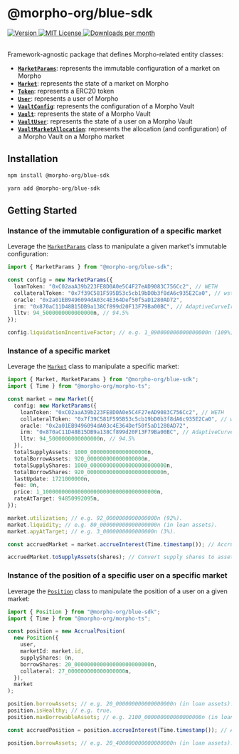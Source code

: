 # @morpho-org/blue-sdk

<a href="https://www.npmjs.com/package/@morpho-org/blue-sdk">
    <picture>
        <source media="(prefers-color-scheme: dark)" srcset="https://img.shields.io/npm/v/@morpho-org/blue-sdk?colorA=21262d&colorB=21262d&style=flat">
        <img src="https://img.shields.io/npm/v/@morpho-org/blue-sdk?colorA=f6f8fa&colorB=f6f8fa&style=flat" alt="Version">
    </picture>
</a>
<a href="https://github.com/morpho-org/blue-sdk/blob/main/LICENSE">
    <picture>
        <source media="(prefers-color-scheme: dark)" srcset="https://img.shields.io/npm/l/@morpho-org/blue-sdk?colorA=21262d&colorB=21262d&style=flat">
        <img src="https://img.shields.io/npm/l/@morpho-org/blue-sdk?colorA=f6f8fa&colorB=f6f8fa&style=flat" alt="MIT License">
    </picture>
</a>
<a href="https://www.npmjs.com/package/@morpho-org/blue-sdk">
    <picture>
        <source media="(prefers-color-scheme: dark)" srcset="https://img.shields.io/npm/dm/@morpho-org/blue-sdk?colorA=21262d&colorB=21262d&style=flat">
        <img src="https://img.shields.io/npm/dm/@morpho-org/blue-sdk?colorA=f6f8fa&colorB=f6f8fa&style=flat" alt="Downloads per month">
    </picture>
</a>
<br />
<br />

Framework-agnostic package that defines Morpho-related entity classes:

- [**`MarketParams`**](./src/market/MarketParams.ts): represents the immutable configuration of a market on Morpho
- [**`Market`**](./src/market/Market.ts): represents the state of a market on Morpho
- [**`Token`**](./src/token/Token.ts): represents a ERC20 token
- [**`User`**](./src/user/User.ts): represents a user of Morpho
- [**`VaultConfig`**](./src/vault/VaultConfig.ts): represents the configuration of a Morpho Vault
- [**`Vault`**](./src/vault/Vault.ts): represents the state of a Morpho Vault
- [**`VaultUser`**](./src/vault/VaultUser.ts): represents the state of a user on a Morpho Vault
- [**`VaultMarketAllocation`**](./src/vault/VaultMarketAllocation.ts): represents the allocation (and configuration) of a Morpho Vault on a Morpho market

## Installation

```bash
npm install @morpho-org/blue-sdk
```

```bash
yarn add @morpho-org/blue-sdk
```

## Getting Started

### Instance of the immutable configuration of a specific market

Leverage the [`MarketParams`](./src/market/MarketParams.ts) class to manipulate a given market's immutable configuration:

```typescript
import { MarketParams } from "@morpho-org/blue-sdk";

const config = new MarketParams({
  loanToken: "0xC02aaA39b223FE8D0A0e5C4F27eAD9083C756Cc2", // WETH
  collateralToken: "0x7f39C581F595B53c5cb19bD0b3f8dA6c935E2Ca0", // wstETH
  oracle: "0x2a01EB9496094dA03c4E364Def50f5aD1280AD72",
  irm: "0x870aC11D48B15DB9a138Cf899d20F13F79Ba00BC", // AdaptiveCurveIrm
  lltv: 94_5000000000000000n, // 94.5%
});

config.liquidationIncentiveFactor; // e.g. 1_090000000000000000n (109%).
```

### Instance of a specific market

Leverage the [`Market`](./src/market/Market.ts) class to manipulate a specific market:

```typescript
import { Market, MarketParams } from "@morpho-org/blue-sdk";
import { Time } from "@morpho-org/morpho-ts";

const market = new Market({
  config: new MarketParams({
    loanToken: "0xC02aaA39b223FE8D0A0e5C4F27eAD9083C756Cc2", // WETH
    collateralToken: "0x7f39C581F595B53c5cb19bD0b3f8dA6c935E2Ca0", // wstETH
    oracle: "0x2a01EB9496094dA03c4E364Def50f5aD1280AD72",
    irm: "0x870aC11D48B15DB9a138Cf899d20F13F79Ba00BC", // AdaptiveCurveIrm
    lltv: 94_5000000000000000n, // 94.5%
  }),
  totalSupplyAssets: 1000_000000000000000000n,
  totalBorrowAssets: 920_000000000000000000n,
  totalSupplyShares: 1000_000000000000000000000000n,
  totalBorrowShares: 920_000000000000000000000000n,
  lastUpdate: 1721000000n,
  fee: 0n,
  price: 1_100000000000000000000000000000000000n,
  rateAtTarget: 94850992095n,
});

market.utilization; // e.g. 92_0000000000000000n (92%).
market.liquidity; // e.g. 80_000000000000000000n (in loan assets).
market.apyAtTarget; // e.g. 3_0000000000000000n (3%).

const accruedMarket = market.accrueInterest(Time.timestamp()); // Accrue interest to the latest's timestamp.

accruedMarket.toSupplyAssets(shares); // Convert supply shares to assets.
```

### Instance of the position of a specific user on a specific market

Leverage the [`Position`](./src/position/Position.ts) class to manipulate the position of a user on a given market:

```typescript
import { Position } from "@morpho-org/blue-sdk";
import { Time } from "@morpho-org/morpho-ts";

const position = new AccrualPosition(
  new Position({
    user,
    marketId: market.id,
    supplyShares: 0n,
    borrowShares: 20_000000000000000000000000n,
    collateral: 27_000000000000000000n,
  }),
  market
);

position.borrowAssets; // e.g. 20_000000000000000000n (in loan assets).
position.isHealthy; // e.g. true.
position.maxBorrowableAssets; // e.g. 2100_000000000000000000n (in loan assets).

const accruedPosition = position.accrueInterest(Time.timestamp()); // Accrue interest to the latest's timestamp.

position.borrowAssets; // e.g. 20_400000000000000000n (in loan assets).
```
